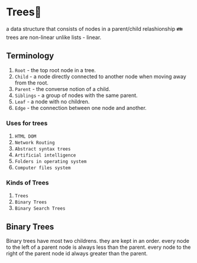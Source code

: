 # Trees🌳

a data structure that consists of nodes in a parent/child relashionship 👪
trees are non-linear unlike lists - linear.

## Terminology

1. `Root` - the top root node in a tree.
2. `Child` - a node directly connected to another node when moving away from the root.
3. `Parent` - the converse notion of a child.
4. `Siblings` - a group of nodes with the same parent.
5. `Leaf` - a node with no children.
6. `Edge` - the connection between one node and another.

### Uses for trees

1. `HTML DOM`
2. `Network Routing`
3. `Abstract syntax trees`
4. `Artificial intelligence`
5. `Folders in operating system`
6. `Computer files system`

### Kinds of Trees

1. `Trees`
2. `Binary Trees`
3. `Binary Search Trees`

## Binary Trees

Binary trees have most two childrens. they are kept in an order. every node to the left of a parent node is always less than the parent. every node to the right of the parent node id always greater than the parent.
